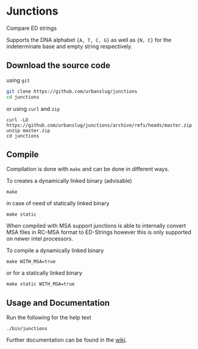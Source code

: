 # Junctions

Compare ED strings

Supports the DNA alphabet `{A, T, C, G}` as well as `{N, Ɛ}` for the indeterminate base and empty string respectively.

## Download the source code
using `git`
```sh
git clone https://github.com/urbanslug/junctions
cd junctions
```

or using `curl` and `zip`
```
curl -LO https://github.com/urbanslug/junctions/archive/refs/heads/master.zip
unzip master.zip
cd junctions
```

## Compile

Compilation is done with `make` and can be done in different ways.

To creates a dynamically linked binary (advisable)
```
make
```

in case of need of statically linked binary
```
make static
```


When compiled with MSA support junctions is able to internally convert MSA 
files in RC-MSA format to ED-Strings however this is only supported on newer 
intel processors.

To compile a dynamically linked binary
```
make WITH_MSA=true
```

or for a statically linked binary
```
make static WITH_MSA=true
```

## Usage and Documentation
Run the following for the help text

```
./bin/junctions
```

Further documentation can be found in the [wiki](/wiki).
